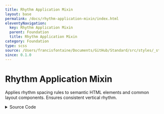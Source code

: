 ```yaml
---
title: Rhythm Application Mixin
layout: base
permalink: /docs/rhythm-application-mixin/index.html
eleventyNavigation:
  key: Rhythm Application Mixin
  parent: Foundation
  title: Rhythm Application Mixin
category: Foundation
type: scss
source: /Users/francisfontaine/Documents/GitHub/Standard/src/styles/_standard-00-variables.scss
since: 0.1.0
---
```


# Rhythm Application Mixin

Applies rhythm spacing rules to semantic HTML elements and common layout components. Ensures consistent vertical rhythm.

<details>
<summary><span class="button">Source Code</span></summary>

```scss
@mixin apply-rhythm {
    h1,
    h2,
    h3,
    h4,
    h5,
    h6,
    p,
    ul,
    ol,
    dl,
    blockquote,
    pre,
    table,
    figure,
    form,
    fieldset,
    section,
    article,
    aside,
    header,
    footer,
    main,
    nav,
    .flow,
    .flow-2,
    .flow-3,
    .flow-4,
    .box,
    .box-inset {
        @content;
    }
}
```

</details>

